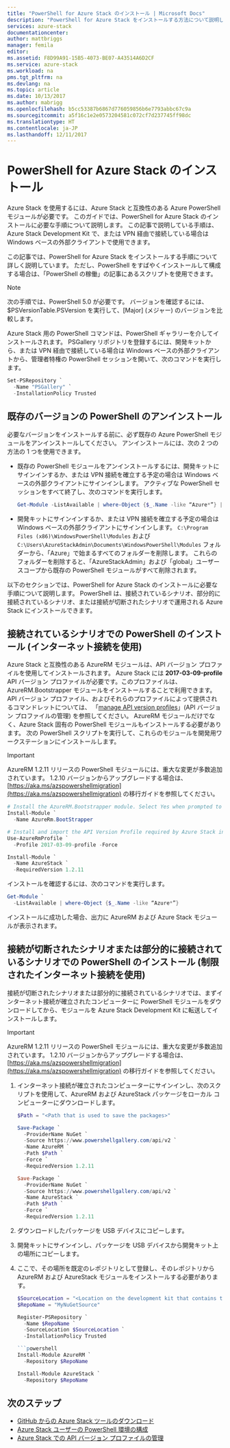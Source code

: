 ```yaml
---
title: "PowerShell for Azure Stack のインストール | Microsoft Docs"
description: "PowerShell for Azure Stack をインストールする方法について説明します。"
services: azure-stack
documentationcenter: 
author: mattbriggs
manager: femila
editor: 
ms.assetid: F8D99A91-15B5-4073-BE07-A43514A6D2CF
ms.service: azure-stack
ms.workload: na
pms.tgt_pltfrm: na
ms.devlang: na
ms.topic: article
ms.date: 10/13/2017
ms.author: mabrigg
ms.openlocfilehash: b5cc53387b6867d776059856b6e7793abbc67c9a
ms.sourcegitcommit: a5f16c1e2e0573204581c072cf7d237745ff98dc
ms.translationtype: HT
ms.contentlocale: ja-JP
ms.lasthandoff: 12/11/2017
---
```

# <a name="install-powershell-for-azure-stack"></a>PowerShell for Azure Stack のインストール  

Azure Stack を使用するには、Azure Stack と互換性のある Azure PowerShell モジュールが必要です。 このガイドでは、PowerShell for Azure Stack のインストールに必要な手順について説明します。 この記事で説明している手順は、Azure Stack Development Kit で、または VPN 経由で接続している場合は Windows ベースの外部クライアントで使用できます。

この記事では、PowerShell for Azure Stack をインストールする手順について詳しく説明しています。 ただし、PowerShell をすばやくインストールして構成する場合は、「PowerShell の稼働」の記事にあるスクリプトを使用できます。 

> [!NOTE]
> 次の手順では、PowerShell 5.0 が必要です。 バージョンを確認するには、$PSVersionTable.PSVersion を実行して、[Major] (メジャー) のバージョンを比較します。

Azure Stack 用の PowerShell コマンドは、PowerShell ギャラリーを介してインストールされます。 PSGallery リポジトリを登録するには、開発キットから、または VPN 経由で接続している場合は Windows ベースの外部クライアントから、管理者特権の PowerShell セッションを開いて、次のコマンドを実行します。

```powershell
Set-PSRepository `
  -Name "PSGallery" `
  -InstallationPolicy Trusted
```

## <a name="uninstall-existing-versions-of-powershell"></a>既存のバージョンの PowerShell のアンインストール

必要なバージョンをインストールする前に、必ず既存の Azure PowerShell モジュールをアンインストールしてください。 アンインストールには、次の 2 つの方法の 1 つを使用できます。

* 既存の PowerShell モジュールをアンインストールするには、開発キットにサインインするか、または VPN 接続を確立する予定の場合は Windows ベースの外部クライアントにサインインします。 アクティブな PowerShell セッションをすべて終了し、次のコマンドを実行します。 

   ```powershell
   Get-Module -ListAvailable | where-Object {$_.Name -like “Azure*”} | Uninstall-Module
   ```

* 開発キットにサインインするか、または VPN 接続を確立する予定の場合は Windows ベースの外部クライアントにサインインします。 `C:\Program Files (x86)\WindowsPowerShell\Modules` および `C:\Users\AzureStackAdmin\Documents\WindowsPowerShell\Modules` フォルダーから、「Azure」で始まるすべてのフォルダーを削除します。 これらのフォルダーを削除すると、「AzureStackAdmin」および「global」ユーザー スコープから既存の PowerShell モジュールがすべて削除されます。 

以下のセクションでは、PowerShell for Azure Stack のインストールに必要な手順について説明します。 PowerShell は、接続されているシナリオ、部分的に接続されているシナリオ、または接続が切断されたシナリオで運用される Azure Stack にインストールできます。 

## <a name="install-powershell-in-a-connected-scenario-with-internet-connectivity"></a>接続されているシナリオでの PowerShell のインストール (インターネット接続を使用)

Azure Stack と互換性のある AzureRM モジュールは、API バージョン プロファイルを使用してインストールされます。 Azure Stack には **2017-03-09-profile** API バージョン プロファイルが必要です。このプロファイルは、AzureRM.Bootstrapper モジュールをインストールすることで利用できます。 API バージョン プロファイル、およびそれらのプロファイルによって提供されるコマンドレットについては、 「[manage API version profiles](azure-stack-version-profiles.md)」(API バージョン プロファイルの管理) を参照してください。 AzureRM モジュールだけでなく、Azure Stack 固有の PowerShell モジュールもインストールする必要があります。 次の PowerShell スクリプトを実行して、これらのモジュールを開発用ワークステーションにインストールします。

> [!IMPORTANT]
> AzureRM 1.2.11 リリースの PowerShell モジュールには、重大な変更が多数追加されています。 1.2.10 バージョンからアップグレードする場合は、[https://aka.ms/azspowershellmigration](https://aka.ms/azspowershellmigration) の移行ガイドを参照してください。

  ```powershell
  # Install the AzureRM.Bootstrapper module. Select Yes when prompted to install NuGet 
  Install-Module `
    -Name AzureRm.BootStrapper

  # Install and import the API Version Profile required by Azure Stack into the current PowerShell session.
  Use-AzureRmProfile `
    -Profile 2017-03-09-profile -Force

  Install-Module `
    -Name AzureStack `
    -RequiredVersion 1.2.11
  ```

インストールを確認するには、次のコマンドを実行します。

  ```powershell
  Get-Module `
    -ListAvailable | where-Object {$_.Name -like “Azure*”}
  ```
  インストールに成功した場合、出力に AzureRM および Azure Stack モジュールが表示されます。

## <a name="install-powershell-in-a-disconnected-or-a-partially-connected-scenario-with-limited-internet-connectivity"></a>接続が切断されたシナリオまたは部分的に接続されているシナリオでの PowerShell のインストール (制限されたインターネット接続を使用)

接続が切断されたシナリオまたは部分的に接続されているシナリオでは、まずインターネット接続が確立されたコンピューターに PowerShell モジュールをダウンロードしてから、モジュールを Azure Stack Development Kit に転送してインストールします。

> [!IMPORTANT]
> AzureRM 1.2.11 リリースの PowerShell モジュールには、重大な変更が多数追加されています。 1.2.10 バージョンからアップグレードする場合は、[https://aka.ms/azspowershellmigration](https://aka.ms/azspowershellmigration) の移行ガイドを参照してください。

1. インターネット接続が確立されたコンピューターにサインインし、次のスクリプトを使用して、AzureRM および AzureStack パッケージをローカル コンピューターにダウンロードします。

   ```powershell
   $Path = "<Path that is used to save the packages>"

   Save-Package `
     -ProviderName NuGet `
     -Source https://www.powershellgallery.com/api/v2 `
     -Name AzureRM `
     -Path $Path `
     -Force `
     -RequiredVersion 1.2.11

   Save-Package `
     -ProviderName NuGet `
     -Source https://www.powershellgallery.com/api/v2 `
     -Name AzureStack `
     -Path $Path `
     -Force `
     -RequiredVersion 1.2.11 
   ```

2. ダウンロードしたパッケージを USB デバイスにコピーします。

3. 開発キットにサインインし、パッケージを USB デバイスから開発キット上の場所にコピーします。 

4. ここで、その場所を既定のレポジトリとして登録し、そのレポジトリから AzureRM および AzureStack モジュールをインストールする必要があります。

   ```powershell
   $SourceLocation = "<Location on the development kit that contains the PowerShell packages>"
   $RepoName = "MyNuGetSource"

   Register-PSRepository `
     -Name $RepoName `
     -SourceLocation $SourceLocation `
     -InstallationPolicy Trusted

   ```powershell
   Install-Module AzureRM `
     -Repository $RepoName

   Install-Module AzureStack `
     -Repository $RepoName 
   ```

## <a name="next-steps"></a>次のステップ

* [GitHub からの Azure Stack ツールのダウンロード](azure-stack-powershell-download.md)
* [Azure Stack ユーザーの PowerShell 環境の構成](azure-stack-powershell-configure-user.md)  
* [Azure Stack での API バージョン プロファイルの管理](azure-stack-version-profiles.md)  
